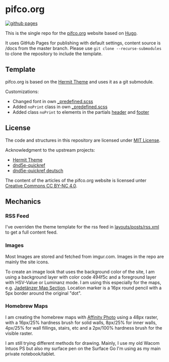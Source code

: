 # pifco.org

[![github pages](https://github.com/ac-schmitt/pifco.org/actions/workflows/gh-pages.yml/badge.svg)](https://github.com/ac-schmitt/pifco.org/actions/workflows/gh-pages.yml)

This is the single repo for the [pifco.org](https://pifco.org) website based on [Hugo](https://gohugo.io/).

It uses GitHub Pages for publishing with default settings, content source is /docs from the master branch. Please use `git clone --recurse-submodules` to clone the repository to include the template.

## Template

pifco.org is based on the [Hermit Theme](https://themes.gohugo.io/hermit/) and uses it as a git submodule. 

Customizations:
* Changed font in own [_predefined.scss](assets/scss/_predefined.scss)
* Added `noPrint` class in own [_predefined.scss](assets/scss/_predefined.scss)
* Added class `noPrint` to elements in the partials [header](layouts/partials/header.html) and [footer](layouts/partials/footer.html)

## License

The code and structures in this repository are licensed under [MIT License](LICENSE).

Acknowledgment to the upstream projects:
* [Hermit Theme](https://github.com/Track3/hermit)
* [dnd5e-quickref](https://github.com/crobi/dnd5e-quickref)
* [dnd5e-quickref deutsch](https://github.com/nesges/dnd5e-quickref)

The content of the articles of the pifco.org website is licensed unter [Creative Commons CC BY-NC 4.0](https://creativecommons.org/licenses/by-nc/4.0/).

## Mechanics

### RSS Feed

I've overriden the theme template for the rss feed in [layouts/posts/rss.xml](layouts/posts/rss.xml) to get a full content feed.

### Images

Most Images are stored and fetched from imgur.com. Images in the repo are mainly the site icons.

To create an image look that uses the background color of the site, I am using a background layer with color code 494f5c and a foreground layer with HSV-Value or Luminanz mode. I am using this especially for the maps, e.g. [Jadetänzer Map Section](https://i.imgur.com/MxODAZs.png). Location marker is a 16px round pencil with a 5px border around the original "dot".

### Homebrew Maps

I am creating the homebrew maps with [Affinity Photo](https://affinity.serif.com/de/photo/) using a 48px raster, with a 16px/25% hardness brush for solid walls, 8px/25% for inner walls, 4px/25% for wall fillings, stairs, etc and a 2px/100% hardness brush for the visible raster.

I am still trying different methods for drawing. Mainly, I use my old Wacom Intuos PS but also my surface pen on the Surface Go I'm using as my main private notebook/tablet.
